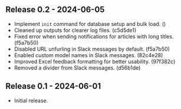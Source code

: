 ## Release 0.2 - 2024-06-05

- Implement `init` command for database setup and bulk load. ()
- Cleaned up outputs for clearer log files. (c5d5de1)
- Fixed error when sending notifications for articles with long titles. (f5a7b50)
- Disabled URL unfurling in Slack messages by default. (f5a7b50)
- Enabled custom model names in Slack messages. (82c4e28)
- Improved Excel feedback formatting for better usability. (97f382c)
- Removed a divider from Slack messages. (d56b1de)

## Release 0.1 - 2024-06-01

- Initial release.

